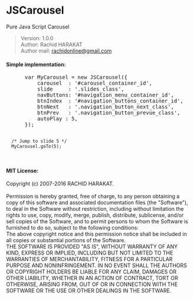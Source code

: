 # JSCarousel
Pure Java Script Carousel

> Version: 1.0.0<br>
> Author: Rachid HARAKAT<br>
> Author mail: rachidonline@gmail.com<br>

<h4>Simple implementation:</h4>
<pre>
      var MyCarousel = new JSCarousel({
          carousel  : '#carousel_container_id',
          slide     : '.slides_class',
          navButtons: '#navigation_menu_container_id',
          btnIndex  : '#navigation_buttons_container_id',
          btnNext   : '.navigation_button_next_class',
          btnPrev   : '.navigation_button_prevue_class',
          autoPlay : 5,
      });
      
      /* Jump to slide 5 */
      MyCarousel.goTo(5);
</pre>

<h4>MIT License:</h4>
Copyright (c) 2007-2016 RACHID HARAKAT.<br><br>
Permission is hereby granted, free of charge, to any person obtaining a copy
of this software and associated documentation files (the "Software"), to deal
in the Software without restriction, including without limitation the rights
to use, copy, modify, merge, publish, distribute, sublicense, and/or sell
copies of the Software, and to permit persons to whom the Software is
furnished to do so, subject to the following conditions:
<br>
The above copyright notice and this permission notice shall be included in all
copies or substantial portions of the Software.
<br>
THE SOFTWARE IS PROVIDED "AS IS", WITHOUT WARRANTY OF ANY KIND, EXPRESS OR
IMPLIED, INCLUDING BUT NOT LIMITED TO THE WARRANTIES OF MERCHANTABILITY,
FITNESS FOR A PARTICULAR PURPOSE AND NONINFRINGEMENT. IN NO EVENT SHALL THE
AUTHORS OR COPYRIGHT HOLDERS BE LIABLE FOR ANY CLAIM, DAMAGES OR OTHER
LIABILITY, WHETHER IN AN ACTION OF CONTRACT, TORT OR OTHERWISE, ARISING FROM,
OUT OF OR IN CONNECTION WITH THE SOFTWARE OR THE USE OR OTHER DEALINGS IN THE
SOFTWARE.
